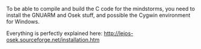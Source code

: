 To be able to compile and build the C code for the mindstorms, you need to install the GNUARM and Osek stuff, and possible the Cygwin environment for Windows.

Everything is perfectly explained here: http://lejos-osek.sourceforge.net/installation.htm
